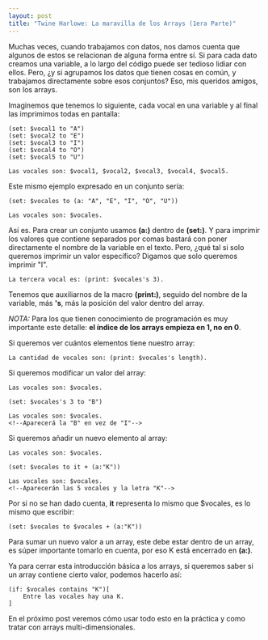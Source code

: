 ```yaml
---
layout: post
title: "Twine Harlowe: La maravilla de los Arrays (1era Parte)"
---
```

Muchas veces, cuando trabajamos con datos, nos damos cuenta que algunos de estos se relacionan de alguna forma entre sí. Si para cada dato creamos una variable, a lo largo del código puede ser tedioso lidiar con ellos. Pero, ¿y si agrupamos los datos que tienen cosas en común, y trabajamos directamente sobre esos conjuntos? Eso, mis queridos amigos, son los arrays.

Imaginemos que tenemos lo siguiente, cada vocal en una variable y al final las imprimimos todas en pantalla:

```
(set: $vocal1 to "A")
(set: $vocal2 to "E")
(set: $vocal3 to "I")
(set: $vocal4 to "O")
(set: $vocal5 to "U")

Las vocales son: $vocal1, $vocal2, $vocal3, $vocal4, $vocal5.
```

Este mismo ejemplo expresado en un conjunto sería:

```
(set: $vocales to (a: "A", "E", "I", "O", "U"))

Las vocales son: $vocales.
```

Así es. Para crear un conjunto usamos **(a:)** dentro de **(set:)**. Y para imprimir los valores que contiene separados por comas bastará con poner directamente el nombre de la variable en el texto. Pero, ¿qué tal si solo queremos imprimir un valor específico? Digamos que solo queremos imprimir "I".

```
La tercera vocal es: (print: $vocales's 3).
```

Tenemos que auxiliarnos de la macro **(print:)**, seguido del nombre de la variable, más **'s**, más la posición del valor dentro del array.

*NOTA:* Para los que tienen conocimiento de programación es muy importante este detalle: **el índice de los arrays empieza en 1, no en 0**.

Si queremos ver cuántos elementos tiene nuestro array:

```
La cantidad de vocales son: (print: $vocales's length).
```


Si queremos modificar un valor del array:

```
Las vocales son: $vocales.

(set: $vocales's 3 to "B")

Las vocales son: $vocales.
<!--Aparecerá la "B" en vez de "I"-->
```


Si queremos añadir un nuevo elemento al array:

```
Las vocales son: $vocales.

(set: $vocales to it + (a:"K"))

Las vocales son: $vocales.
<!--Aparecerán las 5 vocales y la letra "K"-->
```

Por si no se han dado cuenta, **it** representa lo mismo que $vocales, es lo mismo que escribir:

```
(set: $vocales to $vocales + (a:"K"))
```

Para sumar un nuevo valor a un array, este debe estar dentro de un array, es súper importante tomarlo en cuenta, por eso K está encerrado en __(a:)__.

Ya para cerrar esta introducción básica a los arrays, si queremos saber si un array contiene cierto valor, podemos hacerlo así:

```
(if: $vocales contains "K")[
	Entre las vocales hay una K.
]
```

En el próximo post veremos cómo usar todo esto en la práctica y como tratar con arrays multi-dimensionales.
